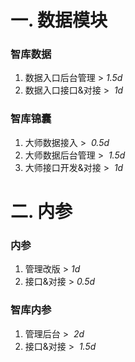 # 一. 数据模块
### 智库数据
1. 数据入口后台管理  > *1.5d*
2. 数据入口接口&对接  >  *1d*
### 智库锦囊
1. 大师数据接入  >  *0.5d*
2. 大师数据后台管理  >  *1.5d*
3. 大师接口开发&对接  >  *1d*
# 二. 内参
### 内参
1. 管理改版  >  *1d*
2. 接口&对接  >  *0.5d*
### 智库内参
1. 管理后台  >  *2d*
2. 接口&对接  >  *1.5d*
